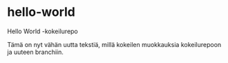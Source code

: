 # hello-world
Hello World -kokeilurepo

Tämä on nyt vähän uutta tekstiä, millä kokeilen muokkauksia kokeilurepoon ja uuteen branchiin.
